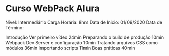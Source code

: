 # Curso WebPack Alura
Nível: Intermediário
Carga Horária: 8hrs
Data de Inicio: 01/09/2020
Data de Término:

Introdução Ver primeiro vídeo 24min
Preparando o build de produção 10min
Webpack Dev Server e configuração 10min
Tratando arquivos CSS como módulos 36min
Importando scripts 11min
Boas práticas 40min
